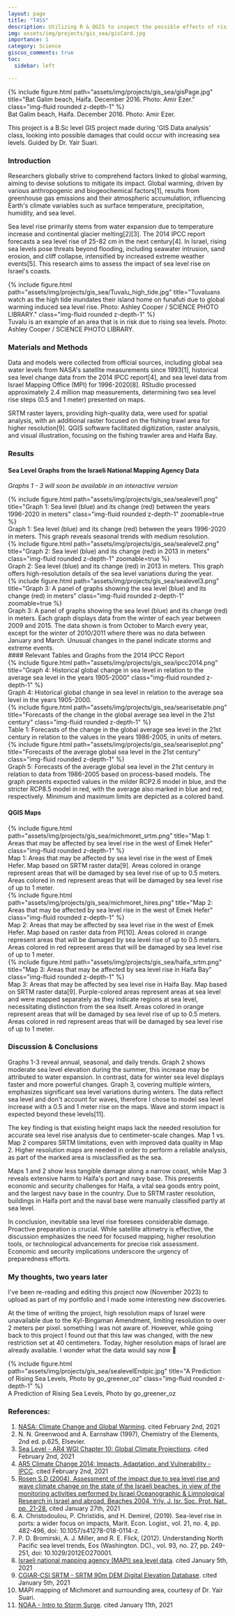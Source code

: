 ```yaml
---
layout: page
title: "T4SS"
description: Utilizing R & QGIS to inspect the possible effects of rising sea levels in Israel
img: assets/img/projects/gis_sea/gisCard.jpg
importance: 1
category: Science
giscus_comments: true
toc:
  sidebar: left

---
```


<div class="row">
    <div class="col-sm mt-3 mt-md-0">
        {% include figure.html path="assets/img/projects/gis_sea/gisPage.jpg" title="Bat Galim beach, Haifa. December 2016. Photo: Amir Ezer." class="img-fluid rounded z-depth-1" %}
    </div>
</div>
<div class="caption">
    Bat Galim beach, Haifa. December 2016. Photo: Amir Ezer.
</div>

This project is a B.Sc level GIS project made during 'GIS Data analysis' class, looking into possible damages that could occur with increasing sea levels. Guided by Dr. Yair Suari.


### Introduction

Researchers globally strive to comprehend factors linked to global warming, aiming to devise solutions to mitigate its impact. Global warming, driven by various anthropogenic and biogeochemical factors[1], results from greenhouse gas emissions and their atmospheric accumulation, influencing Earth's climate variables such as surface temperature, precipitation, humidity, and sea level.

Sea level rise primarily stems from water expansion due to temperature increase and continental glacier melting[2][3]. The 2014 IPCC report forecasts a sea level rise of 25-82 cm in the next century[4]. In Israel, rising sea levels pose threats beyond flooding, including seawater intrusion, sand erosion, and cliff collapse, intensified by increased extreme weather events[5]. This research aims to assess the impact of sea level rise on Israel's coasts.

<div class="row">
    <div class="col-sm mt-3 mt-md-0">
        {% include figure.html path="assets/img/projects/gis_sea/Tuvalu_high_tide.jpg" title="Tuvaluans watch as the high tide inundates their island home on funafuti due to global warming induced sea level rise. Photo: Ashley Cooper / SCIENCE PHOTO LIBRARY." class="img-fluid rounded z-depth-1" %}
    </div>
</div>
<div class="caption">
    Tuvalu is an example of an area that is in risk due to rising sea levels. Photo: Ashley Cooper / SCIENCE PHOTO LIBRARY.
    
</div>

### Materials and Methods

Data and models were collected from official sources, including global sea water levels from NASA's satellite measurements since 1993[1], historical sea level change data from the 2014 IPCC report[4], and sea level data from Israel Mapping Office (MPI) for 1996-2020[8]. RStudio processed approximately 2.4 million map measurements, determining two sea level rise steps (0.5 and 1 meter) presented on maps.

SRTM raster layers, providing high-quality data, were used for spatial analysis, with an additional raster focused on the fishing trawl area for higher resolution[9]. QGIS software facilitated digitization, raster analysis, and visual illustration, focusing on the fishing trawler area and Haifa Bay.

### Results
#### Sea Level Graphs from the Israeli National Mapping Agency Data
*Graphs 1 - 3 will soon be available in an interactive version*

<div class="row justify-content-center">
    <div class="col-md mt-3 mt-md-0 text-center">
        {% include figure.html path="assets/img/projects/gis_sea/sealevel1.png" title="Graph 1: Sea level (blue) and its change (red) between the years 1996-2020 in meters" class="img-fluid rounded z-depth-1" zoomable=true %}
    </div>
</div>
<div class="caption">
Graph 1: Sea level (blue) and its change (red) between the years 1996-2020 in meters. This graph reveals seasonal trends with medium resolution.
</div>

<div class="row justify-content-center">
    <div class="col-md mt-3 mt-md-0 text-center">
        {% include figure.html path="assets/img/projects/gis_sea/sealevel2.png" title="Graph 2: Sea level (blue) and its change (red) in 2013 in meters" class="img-fluid rounded z-depth-1" zoomable=true %}
    </div>
</div>
<div class="caption">
Graph 2: Sea level (blue) and its change (red) in 2013 in meters. This graph offers high-resolution details of the sea level variations during the year.
</div>

<div class="row justify-content-center">
    <div class="col-md mt-3 mt-md-0 text-center">
        {% include figure.html path="assets/img/projects/gis_sea/sealevel3.png" title="Graph 3: A panel of graphs showing the sea level (blue) and its change (red) in meters" class="img-fluid rounded z-depth-1" zoomable=true %}
    </div>
</div>
<div class="caption">
Graph 3: A panel of graphs showing the sea level (blue) and its change (red) in meters. Each graph displays data from the winter of each year between 2009 and 2015. The data shown is from October to March every year, except for the winter of 2010/2011 where there was no data between January and March. Unusual changes in the panel indicate storms and extreme events.
</div>
#### Relevant Tables and Graphs from the 2014 IPCC Report
<div class="row justify-content-center">
    <div class="col-sm-7 mt-3 mt-md-0 text-center">
        {% include figure.html path="assets/img/projects/gis_sea/ipcc2014.png" title="Graph 4: Historical global change in sea level in relation to the average sea level in the years 1905-2000" class="img-fluid rounded z-depth-1" %}
    </div>
</div>
<div class="caption">
Graph 4: Historical global change in sea level in relation to the average sea level in the years 1905-2000.
</div>

<div class="row justify-content-center">
    <div class="col-sm mt-3 mt-md-0 text-center">
        {% include figure.html path="assets/img/projects/gis_sea/searisetable.png" title="Forecasts of the change in the global average sea level in the 21st century" class="img-fluid rounded z-depth-1" %}
    </div>
</div>
<div class="caption">
Table 1: Forecasts of the change in the global average sea level in the 21st century in relation to the values in the years 1986-2005, in units of meters.
</div>

<div class="row justify-content-center">
    <div class="col-sm-7 mt-3 mt-md-0 text-center">
        {% include figure.html path="assets/img/projects/gis_sea/seariseplot.png" title="Forecasts of the average global sea level in the 21st century" class="img-fluid rounded z-depth-1" %}
    </div>
</div>
<div class="caption">
Graph 5: Forecasts of the average global sea level in the 21st century in relation to data from 1986-2005 based on process-based models. The graph presents expected values in the milder RCP2.6 model in blue, and the stricter RCP8.5 model in red, with the average also marked in blue and red, respectively. Minimum and maximum limits are depicted as a colored band.
</div>

#### QGIS Maps
<div class="row justify-content-center">
    <div class="col-sm mt-3 mt-md-0 text-center">
        {% include figure.html path="assets/img/projects/gis_sea/michmoret_srtm.png" title="Map 1: Areas that may be affected by sea level rise in the west of Emek Hefer" class="img-fluid rounded z-depth-1" %}
    </div>
</div>
<div class="caption">
Map 1: Areas that may be affected by sea level rise in the west of Emek Hefer. Map based on SRTM raster data[9]. Areas colored in orange represent areas that will be damaged by sea level rise of up to 0.5 meters. Areas colored in red represent areas that will be damaged by sea level rise of up to 1 meter. 
</div>

<div class="row justify-content-center text-center">
    <div class="col-sm mt-3 mt-md-0 text-center">
        {% include figure.html path="assets/img/projects/gis_sea/michmoret_hires.png" title="Map 2: Areas that may be affected by sea level rise in the west of Emek Hefer" class="img-fluid rounded z-depth-1" %}
    </div>
</div>
<div class="caption">
Map 2: Areas that may be affected by sea level rise in the west of Emek Hefer. Map based on raster data from PI[10]. Areas colored in orange represent areas that will be damaged by sea level rise of up to 0.5 meters. Areas colored in red represent areas that will be damaged by sea level rise of up to 1 meter. 
</div>

<div class="row justify-content-center">
    <div class="col-sm mt-3 mt-md-0 text-center">
        {% include figure.html path="assets/img/projects/gis_sea/haifa_srtm.png" title="Map 3: Areas that may be affected by sea level rise in Haifa Bay" class="img-fluid rounded z-depth-1" %}
    </div>
</div>
<div class="caption">
Map 3: Areas that may be affected by sea level rise in Haifa Bay. Map based on SRTM raster data[9]. Purple-colored areas represent areas at sea level and were mapped separately as they indicate regions at sea level, necessitating distinction from the sea itself.  Areas colored in orange represent areas that will be damaged by sea level rise of up to 0.5 meters. Areas colored in red represent areas that will be damaged by sea level rise of up to 1 meter. 
</div>

### Discussion & Conclusions
<p class="text-justify">Graphs 1-3 reveal annual, seasonal, and daily trends. Graph 2 shows moderate sea level elevation during the summer, this increase may be attributed to water expansion. In contrast, data for winter sea level displays faster and more powerful changes. Graph 3, covering multiple winters, emphasizes significant sea level variations during winters. The data reflect sea level and don't account for waves, therefore I chose to model sea level increase with a 0.5 and 1 meter rise on the maps. Wave and storm impact is expected beyond these levels[11].</p>

The key finding is that existing height maps lack the needed resolution for accurate sea level rise analysis due to centimeter-scale changes. Map 1 vs. Map 2 compares SRTM limitations, even with improved data quality in Map 2. Higher resolution maps are needed in order to perform a reliable analysis, as part of the marked area is misclassified as the sea.

Maps 1 and 2 show less tangible damage along a narrow coast, while Map 3 reveals extensive harm to Haifa's port and navy base. This presents economic and security challenges for Haifa, a vital sea goods entry point, and the largest navy base in the country. Due to SRTM raster resolution, buildings in Haifa port and the naval base were manually classified partly at sea level.

In conclusion, inevitable sea level rise foresees considerable damage. Proactive preparation is crucial. While satellite altimetry is effective, the discussion emphasizes the need for focused mapping, higher resolution tools, or technological advancements for precise risk assessment. Economic and security implications underscore the urgency of preparedness efforts.

### My thoughts, two years later
I've been re-reading and editing this project now (November 2023) to upload as part of my portfolio and I made some interesting new discoveries.

At the time of writing the project, high resolution maps of Israel were unavailable due to the Kyl-Bingaman Amendment, limiting resolution to over 2 meters per pixel. something I was not aware of. However, while going back to this project I found out that this law was changed, with the new restriction set at 40 centimeters. Today, higher resolution maps of Israel are already available. I wonder what the data would say now :thinking:

<div class="row justify-content-center">
    <div class="col-sm mt-3 mt-md-0 text-center">
        {% include figure.html path="assets/img/projects/gis_sea/sealevelEndpic.jpg" title="A Prediction of Rising Sea Levels, Photo by go_greener_oz" class="img-fluid rounded z-depth-1" %}
    </div>
</div>
<div class="caption">
    A Prediction of Rising Sea Levels, Photo by go_greener_oz
</div>

### References:
  1. [NASA: Climate Change and Global Warming](https://climate.nasa.gov/). cited February 2nd, 2021 
  2. N. N. Greenwood and A. Earnshaw (1997), Chemistry of the Elements, 2nd ed. p.625, Elsevier.
  3. [Sea Level - AR4 WGI Chapter 10: Global Climate Projections](https://archive.ipcc.ch/publications_and_data/ar4/wg1/en/ch10s10-es-8-sea-level.html). cited February 2nd, 2021
  4. [AR5 Climate Change 2014: Impacts, Adaptation, and Vulnerability - IPCC](https://www.ipcc.ch/report/ar5/wg2/). cited February 2nd, 2021
  5. [Rosen S.D (2004), Assessment of the impact due to sea level rise and wave climate change on the state of the Israeli beaches, in view of the monitoring activities performed by Israel Oceanographic & Limnological Research in Israel and abroad, Beaches 2004, Yrly. J. Isr. Soc. Prot. Nat., pp. 21-28.](http://seashorerosen.com/wp-content/uploads/2014/10/hofim_2004_lr.pdf) cited January 27th, 2021
  6. A. Christodoulou, P. Christidis, and H. Demirel, (2019). Sea-level rise in ports: a wider focus on impacts, Marit. Econ. Logist., vol. 21, no. 4, pp. 482-496, doi: 10.1057/s41278-018-0114-z.
  7. P. D. Bromirski, A. J. Miller, and R. E. Flick, (2012). Understanding North Pacific sea level trends, Eos (Washington. DC)., vol. 93, no. 27, pp. 249-251, doi: 10.1029/2012EO270001.
  8. [Israeli national mapping agency (MAPI) sea level data](https://www.mapi.gov.il/Research/sea_level/info/Pages/seaLvlInfo.aspx). cited January 5th, 2021
  9. [CGIAR-CSI SRTM - SRTM 90m DEM Digital Elevation Database](https://srtm.csi.cgiar.org/). cited January 5th, 2021
  10. MAPI mapping of Michmoret and surrounding area, courtesy of Dr. Yair Suari.
  11. [NOAA - Intro to Storm Surge](https://www.nhc.noaa.gov/surge/surge_intro.pdf). cited January 11th, 2021
